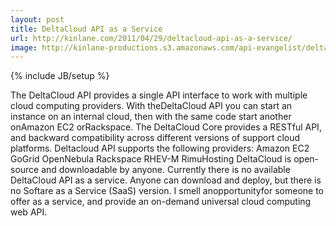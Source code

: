 ```yaml
---
layout: post
title: DeltaCloud API as a Service
url: http://kinlane.com/2011/04/29/deltacloud-api-as-a-service/
image: http://kinlane-productions.s3.amazonaws.com/api-evangelist/delta-cloud-api.png
---
```

{% include JB/setup %}
<p>
     The DeltaCloud API provides a single API interface to work with multiple cloud computing providers. With theDeltaCloud API you can start an instance on an internal cloud, then with the same code start another onAmazon EC2 orRackspace. The DeltaCloud Core provides a RESTful API, and backward compatibility across different versions of support cloud platforms. Deltacloud API supports the following providers: Amazon EC2 GoGrid OpenNebula Rackspace RHEV-M RimuHosting DeltaCloud is open-source and downloadable by anyone. Currently there is no available DeltaCloud API as a service. Anyone can download and deploy, but there is no Softare as a Service (SaaS) version. I smell anopportunityfor someone to offer as a service, and provide an on-demand universal cloud computing web API.
</p>